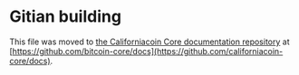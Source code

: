 Gitian building
================

This file was moved to [the Californiacoin Core documentation repository](https://github.com/bitcoin-core/docs/blob/master/gitian-building.md) at [https://github.com/bitcoin-core/docs](https://github.com/californiacoin-core/docs).
